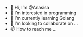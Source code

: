 - 👋 Hi, I’m @Anasisa
- 👀 I’m interested in programming 
- 🌱 I’m currently learning Golang
- 💞️ I’m looking to collaborate on ...
- 📫 How to reach me ...

<!---
Anasisa/Anasisa is a ✨ special ✨ repository because its `README.md` (this file) appears on your GitHub profile.
You can click the Preview link to take a look at your changes.
--->
